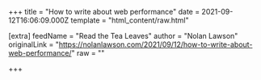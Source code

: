 
+++
title = "How to write about web performance"
date = 2021-09-12T16:06:09.000Z
template = "html_content/raw.html"

[extra]
feedName = "Read the Tea Leaves"
author = "Nolan Lawson"
originalLink = "https://nolanlawson.com/2021/09/12/how-to-write-about-web-performance/"
raw = ""

+++

